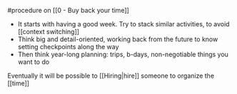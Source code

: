 #procedure on [[0 - Buy back your time]]

- It starts with having a good week. Try to stack similar activities, to avoid [[context switching]]
- Think big and detail-oriented, working back from the future to know setting checkpoints along the way
- Then think year-long planning: trips, b-days, non-negotiable things you want to do

Eventually it will be possible to [[Hiring|hire]] someone to organize the [[time]]
